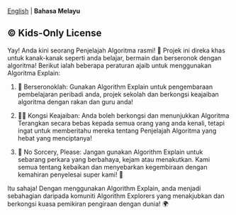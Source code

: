 [English](https://github.com/AgentHitmanFaris/Algorithmn-Explain/blob/Stable/docs/LICENSEen.md) | **Bahasa Melayu**
## ©️ Kids-Only License

Yay! Anda kini seorang Penjelajah Algoritma rasmi! 🎉 Projek ini direka khas untuk kanak-kanak seperti anda belajar, bermain dan berseronok dengan algoritma! Berikut ialah beberapa peraturan ajaib untuk menggunakan Algoritma Explain:

1. 🌟 Berseronoklah: Gunakan Algorithm Explain untuk pengembaraan pembelajaran peribadi anda, projek sekolah dan berkongsi keajaiban algoritma dengan rakan dan guru anda!

2. 🧙‍♂️ Kongsi Keajaiban: Anda boleh berkongsi dan menunjukkan Algoritma Terangkan secara bebas kepada semua orang yang anda kenali, tetapi ingat untuk memberitahu mereka tentang Penjelajah Algoritma yang hebat yang menciptanya!

3. 🚫 No Sorcery, Please: Jangan gunakan Algorithm Explain untuk sebarang perkara yang berbahaya, kejam atau menakutkan. Kami semua tentang kebaikan dan menyebarkan kegembiraan dengan kemahiran penyelesai super kami! 💖

Itu sahaja! Dengan menggunakan Algorithm Explain, anda menjadi sebahagian daripada komuniti Algorithm Explorers yang menakjubkan dan berkongsi kuasa pemikiran pengiraan dengan dunia! 🌍
